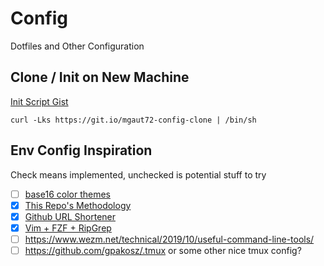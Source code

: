 # Config

Dotfiles and Other Configuration

## Clone / Init on New Machine

[Init Script Gist](https://gist.github.com/mgaut72/c03065e35e57db27bc676bb6d28db0a2)


```
curl -Lks https://git.io/mgaut72-config-clone | /bin/sh
```

## Env Config Inspiration

Check means implemented, unchecked is potential stuff to try

- [ ] [base16 color themes](http://chriskempson.com/projects/base16/)
- [x] [This Repo's Methodology](https://www.atlassian.com/git/tutorials/dotfiles)
- [x] [Github URL Shortener](https://github.blog/2011-11-10-git-io-github-url-shortener/)
- [x] [Vim + FZF + RipGrep](https://medium.com/@sidneyliebrand/how-fzf-and-ripgrep-improved-my-workflow-61c7ca212861)
- [ ] https://www.wezm.net/technical/2019/10/useful-command-line-tools/
- [ ] https://github.com/gpakosz/.tmux or some other nice tmux config?
